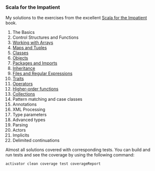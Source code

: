 ### Scala for the Impatient
My solutions to the exercises from the excellent [Scala for the Impatient](https://www.typesafe.com/resources/e-book/scala-for-the-impatient) book.

1. The Basics
2. Control Structures and Functions
3. [Working with Arrays](https://github.com/viktor-podzigun/scala-impatient/blob/master/src/main/scala/Chapter03.scala)
4. [Maps and Tuples](https://github.com/viktor-podzigun/scala-impatient/blob/master/src/main/scala/Chapter04.scala)
5. [Classes](https://github.com/viktor-podzigun/scala-impatient/blob/master/src/main/scala/Chapter05.scala)
6. [Objects](https://github.com/viktor-podzigun/scala-impatient/blob/master/src/main/scala/Chapter06.scala)
7. [Packages and Imports](https://github.com/viktor-podzigun/scala-impatient/blob/master/src/main/scala/Chapter07.scala)
8. [Inheritance](https://github.com/viktor-podzigun/scala-impatient/blob/master/src/main/scala/Chapter08.scala)
9. [Files and Regular Expressions](https://github.com/viktor-podzigun/scala-impatient/blob/master/src/main/scala/Chapter09.scala)
10. [Traits](https://github.com/viktor-podzigun/scala-impatient/blob/master/src/main/scala/Chapter10.scala)
11. [Operators](https://github.com/viktor-podzigun/scala-impatient/blob/master/src/main/scala/Chapter11.scala)
12. [Higher-order functions](https://github.com/viktor-podzigun/scala-impatient/blob/master/src/main/scala/Chapter12.scala)
13. [Collections](https://github.com/viktor-podzigun/scala-impatient/blob/master/src/main/scala/Chapter13.scala)
14. Pattern matching and case classes
15. Annotations
16. XML Processing
17. Type parameters
18. Advanced types
19. Parsing
20. Actors
21. Implicits
22. Delimited continuations

Almost all solutions covered with corresponding tests. You can build and run tests and see the coverage by using the following command:

```bash
activator clean coverage test coverageReport
```
